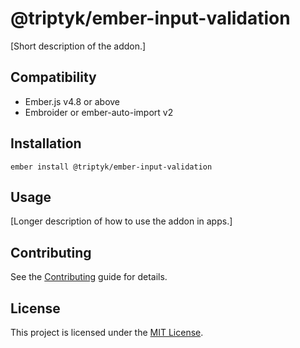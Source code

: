 # @triptyk/ember-input-validation

[Short description of the addon.]

## Compatibility

- Ember.js v4.8 or above
- Embroider or ember-auto-import v2

## Installation

```
ember install @triptyk/ember-input-validation
```

## Usage

[Longer description of how to use the addon in apps.]

## Contributing

See the [Contributing](CONTRIBUTING.md) guide for details.

## License

This project is licensed under the [MIT License](LICENSE.md).
